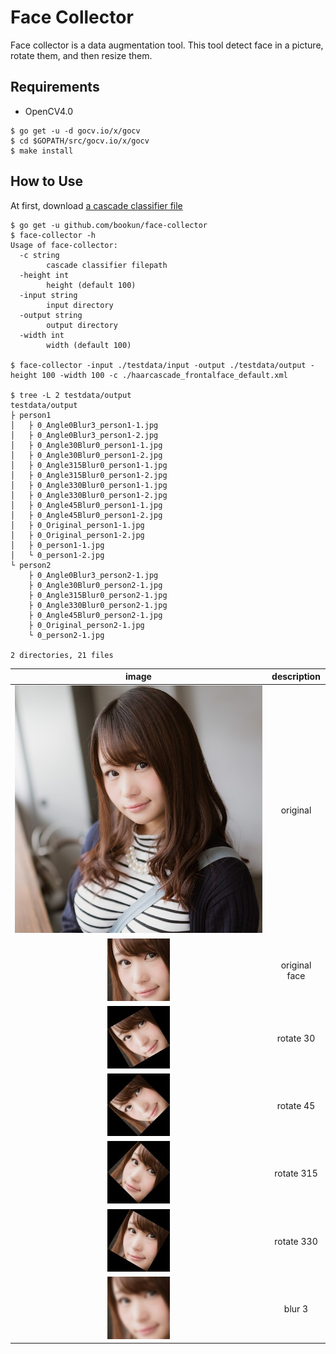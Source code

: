 # Face Collector
Face collector is a data augmentation tool.
This tool detect face in a picture, rotate them, and then resize them.

## Requirements

* OpenCV4.0

```
$ go get -u -d gocv.io/x/gocv
$ cd $GOPATH/src/gocv.io/x/gocv
$ make install
```

## How to Use

At first, download [a cascade classifier file](https://github.com/bookun/face-collector/blob/master/data/haarcascade_frontalface_alt.xml)

```
$ go get -u github.com/bookun/face-collector
$ face-collector -h
Usage of face-collector:
  -c string
        cascade classifier filepath
  -height int
        height (default 100)
  -input string
        input directory
  -output string
        output directory
  -width int
        width (default 100)

$ face-collector -input ./testdata/input -output ./testdata/output -height 100 -width 100 -c ./haarcascade_frontalface_default.xml

$ tree -L 2 testdata/output
testdata/output
├ person1
│   ├ 0_Angle0Blur3_person1-1.jpg
│   ├ 0_Angle0Blur3_person1-2.jpg
│   ├ 0_Angle30Blur0_person1-1.jpg
│   ├ 0_Angle30Blur0_person1-2.jpg
│   ├ 0_Angle315Blur0_person1-1.jpg
│   ├ 0_Angle315Blur0_person1-2.jpg
│   ├ 0_Angle330Blur0_person1-1.jpg
│   ├ 0_Angle330Blur0_person1-2.jpg
│   ├ 0_Angle45Blur0_person1-1.jpg
│   ├ 0_Angle45Blur0_person1-2.jpg
│   ├ 0_Original_person1-1.jpg
│   ├ 0_Original_person1-2.jpg
│   ├ 0_person1-1.jpg
│   └ 0_person1-2.jpg
└ person2
    ├ 0_Angle0Blur3_person2-1.jpg
    ├ 0_Angle30Blur0_person2-1.jpg
    ├ 0_Angle315Blur0_person2-1.jpg
    ├ 0_Angle330Blur0_person2-1.jpg
    ├ 0_Angle45Blur0_person2-1.jpg
    ├ 0_Original_person2-1.jpg
    └ 0_person2-1.jpg

2 directories, 21 files
```

| image | description|
| :----: | :---: |
| ![original](https://raw.githubusercontent.com/bookun/face-collector/master/testdata/input/person1/person1-1.jpg)| original |
| ![faceDetect](https://raw.githubusercontent.com/bookun/face-collector/master/testdata/output/person1/0_Original_person1-1.jpg) | original face|
| ![rotate30](https://raw.githubusercontent.com/bookun/face-collector/master/testdata/output/person1/0_Angle30Blur0_person1-1.jpg) | rotate 30|
| ![rotate45](https://raw.githubusercontent.com/bookun/face-collector/master/testdata/output/person1/0_Angle45Blur0_person1-1.jpg) | rotate 45|
| ![rotate315](https://raw.githubusercontent.com/bookun/face-collector/master/testdata/output/person1/0_Angle315Blur0_person1-1.jpg) | rotate 315|
| ![rotate330](https://raw.githubusercontent.com/bookun/face-collector/master/testdata/output/person1/0_Angle330Blur0_person1-1.jpg) | rotate 330|
| ![blur](https://raw.githubusercontent.com/bookun/face-collector/master/testdata/output/person1/0_Angle0Blur3_person1-1.jpg) | blur 3|
